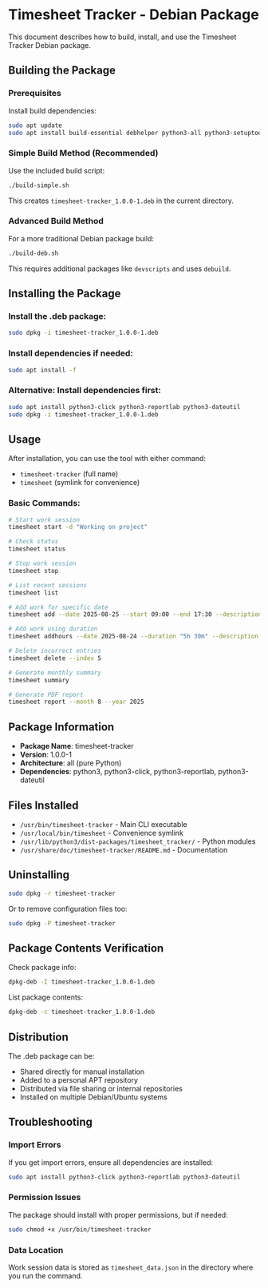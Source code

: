 # Timesheet Tracker - Debian Package

This document describes how to build, install, and use the Timesheet Tracker Debian package.

## Building the Package

### Prerequisites

Install build dependencies:
```bash
sudo apt update
sudo apt install build-essential debhelper python3-all python3-setuptools dh-python
```

### Simple Build Method (Recommended)

Use the included build script:
```bash
./build-simple.sh
```

This creates `timesheet-tracker_1.0.0-1.deb` in the current directory.

### Advanced Build Method

For a more traditional Debian package build:
```bash
./build-deb.sh
```

This requires additional packages like `devscripts` and uses `debuild`.

## Installing the Package

### Install the .deb package:
```bash
sudo dpkg -i timesheet-tracker_1.0.0-1.deb
```

### Install dependencies if needed:
```bash
sudo apt install -f
```

### Alternative: Install dependencies first:
```bash
sudo apt install python3-click python3-reportlab python3-dateutil
sudo dpkg -i timesheet-tracker_1.0.0-1.deb
```

## Usage

After installation, you can use the tool with either command:
- `timesheet-tracker` (full name)
- `timesheet` (symlink for convenience)

### Basic Commands:
```bash
# Start work session
timesheet start -d "Working on project"

# Check status
timesheet status

# Stop work session
timesheet stop

# List recent sessions
timesheet list

# Add work for specific date
timesheet add --date 2025-08-25 --start 09:00 --end 17:30 --description "Client work"

# Add work using duration
timesheet addhours --date 2025-08-24 --duration "5h 30m" --description "Development"

# Delete incorrect entries
timesheet delete --index 5

# Generate monthly summary
timesheet summary

# Generate PDF report
timesheet report --month 8 --year 2025
```

## Package Information

- **Package Name**: timesheet-tracker
- **Version**: 1.0.0-1
- **Architecture**: all (pure Python)
- **Dependencies**: python3, python3-click, python3-reportlab, python3-dateutil

## Files Installed

- `/usr/bin/timesheet-tracker` - Main CLI executable
- `/usr/local/bin/timesheet` - Convenience symlink
- `/usr/lib/python3/dist-packages/timesheet_tracker/` - Python modules
- `/usr/share/doc/timesheet-tracker/README.md` - Documentation

## Uninstalling

```bash
sudo dpkg -r timesheet-tracker
```

Or to remove configuration files too:
```bash
sudo dpkg -P timesheet-tracker
```

## Package Contents Verification

Check package info:
```bash
dpkg-deb -I timesheet-tracker_1.0.0-1.deb
```

List package contents:
```bash
dpkg-deb -c timesheet-tracker_1.0.0-1.deb
```

## Distribution

The .deb package can be:
- Shared directly for manual installation
- Added to a personal APT repository
- Distributed via file sharing or internal repositories
- Installed on multiple Debian/Ubuntu systems

## Troubleshooting

### Import Errors
If you get import errors, ensure all dependencies are installed:
```bash
sudo apt install python3-click python3-reportlab python3-dateutil
```

### Permission Issues
The package should install with proper permissions, but if needed:
```bash
sudo chmod +x /usr/bin/timesheet-tracker
```

### Data Location
Work session data is stored as `timesheet_data.json` in the directory where you run the command.
